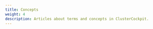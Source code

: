 ```yaml
---
title: Concepts
weight: 4
description: Articles about terms and concepts in ClusterCockpit.
---
```

